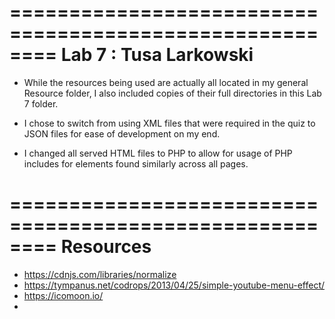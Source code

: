 ========================================================
               Lab 7  :  Tusa Larkowski
========================================================

* While the resources being used are actually all located in my general Resource folder, I also included copies of their full directories in this Lab 7 folder.

* I chose to switch from using XML files that were required in the quiz to JSON files for ease of development on my end.

* I changed all served HTML files to PHP to allow for usage of PHP includes for elements found similarly across all pages.

========================================================
	Resources
========================================================
* https://cdnjs.com/libraries/normalize
* https://tympanus.net/codrops/2013/04/25/simple-youtube-menu-effect/
* https://icomoon.io/
* 